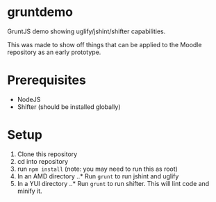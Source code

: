 # gruntdemo
GruntJS demo showing uglify/jshint/shifter capabilities.

This was made to show off things that can be applied to the Moodle repository as an early prototype.

# Prerequisites
* NodeJS
* Shifter (should be installed globally)

# Setup
1. Clone this repository
2. cd into repository
3. run `npm install` (note: you may need to run this as root)
4. In an AMD directory
..* Run `grunt` to run jshint and uglify
5. In a YUI directory
..* Run `grunt` to run shifter. This will lint code and minify it.
